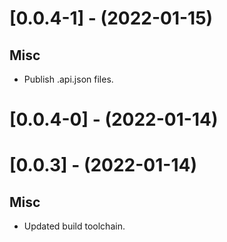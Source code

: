 
[//]: # (s-0.0.4-1)
  
# [0.0.4-1] - (2022-01-15)

## Misc
* Publish .api.json files.

[//]: # (e-0.0.4-1)


[//]: # (s-0.0.4-0)
  
# [0.0.4-0] - (2022-01-14)

[//]: # (e-0.0.4-0)

[//]: # 's-0.0.3'

# [0.0.3] - (2022-01-14)

## Misc

- Updated build toolchain.

[//]: # 'e-0.0.3'
